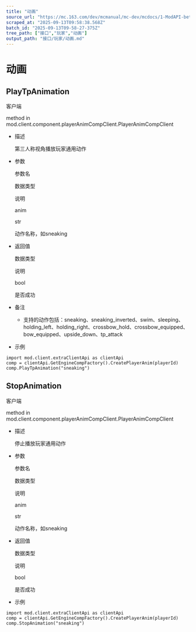 ```yaml
---
title: "动画"
source_url: "https://mc.163.com/dev/mcmanual/mc-dev/mcdocs/1-ModAPI-beta/%E6%8E%A5%E5%8F%A3/%E7%8E%A9%E5%AE%B6/%E5%8A%A8%E7%94%BB.html?catalog=1"
scraped_at: "2025-09-13T09:58:38.568Z"
batch_id: "2025-09-13T09-58-27-375Z"
tree_path: ["接口","玩家","动画"]
output_path: "接口/玩家/动画.md"
---
```


#  动画

##  PlayTpAnimation

客户端

method in mod.client.component.playerAnimCompClient.PlayerAnimCompClient

*   描述
    
    第三人称视角播放玩家通用动作
    
*   参数
    
    参数名
    
    数据类型
    
    说明
    
    anim
    
    str
    
    动作名称，如sneaking
    
*   返回值
    
    数据类型
    
    说明
    
    bool
    
    是否成功
    
*   备注
    
    *   支持的动作包括：sneaking、sneaking\_inverted、swim、sleeping、holding\_left、holding\_right、crossbow\_hold、crossbow\_equipped、bow\_equipped、upside\_down、tp\_attack
*   示例
    

```
import mod.client.extraClientApi as clientApi
comp = clientApi.GetEngineCompFactory().CreatePlayerAnim(playerId)
comp.PlayTpAnimation("sneaking")

```

##  StopAnimation

客户端

method in mod.client.component.playerAnimCompClient.PlayerAnimCompClient

*   描述
    
    停止播放玩家通用动作
    
*   参数
    
    参数名
    
    数据类型
    
    说明
    
    anim
    
    str
    
    动作名称，如sneaking
    
*   返回值
    
    数据类型
    
    说明
    
    bool
    
    是否成功
    
*   示例
    

```
import mod.client.extraClientApi as clientApi
comp = clientApi.GetEngineCompFactory().CreatePlayerAnim(playerId)
comp.StopAnimation("sneaking")

```
